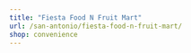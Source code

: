 ```yaml
---
title: "Fiesta Food N Fruit Mart"
url: /san-antonio/fiesta-food-n-fruit-mart/
shop: convenience
---
```

